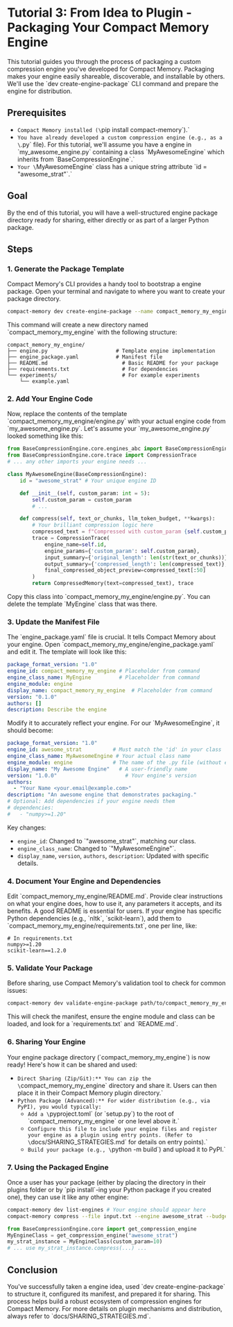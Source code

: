 # Tutorial 3: From Idea to Plugin - Packaging Your Compact Memory Engine
This tutorial guides you through the process of packaging a custom compression engine you've developed for Compact Memory. Packaging makes your engine easily shareable, discoverable, and installable by others. We'll use the \`dev create-engine-package\` CLI command and prepare the engine for distribution.
## Prerequisites
*   `Compact Memory installed (\`pip install compact-memory\`).`
*   `You have already developed a custom compression engine (e.g., as a \`.py\` file). For this tutorial, we'll assume you have a engine in \`my_awesome_engine.py\` containing a class \`MyAwesomeEngine\` which inherits from \`BaseCompressionEngine\`.`
*   `Your \`MyAwesomeEngine\` class has a unique string attribute \`id = "awesome_strat"\`.`
## Goal
By the end of this tutorial, you will have a well-structured engine package directory ready for sharing, either directly or as part of a larger Python package.
## Steps
### 1. Generate the Package Template
Compact Memory's CLI provides a handy tool to bootstrap a engine package. Open your terminal and navigate to where you want to create your package directory.
```bash
compact-memory dev create-engine-package --name compact_memory_my_engine
```
This command will create a new directory named \`compact_memory_my_engine\` with the following structure:
```text
compact_memory_my_engine/
├── engine.py                      # Template engine implementation
├── engine_package.yaml            # Manifest file
├── README.md                        # Basic README for your package
├── requirements.txt                 # For dependencies
└── experiments/                     # For example experiments
    └── example.yaml
```
### 2. Add Your Engine Code
Now, replace the contents of the template \`compact_memory_my_engine/engine.py\` with your actual engine code from \`my_awesome_engine.py\`.
Let's assume your \`my_awesome_engine.py\` looked something like this:
```python
from BaseCompressionEngine.core.engines_abc import BaseCompressionEngine, CompressedMemory
from BaseCompressionEngine.core.trace import CompressionTrace
# ... any other imports your engine needs ...

class MyAwesomeEngine(BaseCompressionEngine):
    id = "awesome_strat" # Your unique engine ID

    def __init__(self, custom_param: int = 5):
        self.custom_param = custom_param
        # ...

    def compress(self, text_or_chunks, llm_token_budget, **kwargs):
        # Your brilliant compression logic here
        compressed_text = f"Compressed with custom_param {self.custom_param}: {str(text_or_chunks)[:100]}"
        trace = CompressionTrace(
            engine_name=self.id,
            engine_params={'custom_param': self.custom_param},
            input_summary={'original_length': len(str(text_or_chunks))},
            output_summary={'compressed_length': len(compressed_text)},
            final_compressed_object_preview=compressed_text[:50]
        )
        return CompressedMemory(text=compressed_text), trace
```
Copy this class into \`compact_memory_my_engine/engine.py\`. You can delete the template \`MyEngine\` class that was there.
### 3. Update the Manifest File
The \`engine_package.yaml\` file is crucial. It tells Compact Memory about your engine. Open \`compact_memory_my_engine/engine_package.yaml\` and edit it. The template will look like this:
```yaml
package_format_version: "1.0"
engine_id: compact_memory_my_engine # Placeholder from command
engine_class_name: MyEngine         # Placeholder from command
engine_module: engine
display_name: compact_memory_my_engine  # Placeholder from command
version: "0.1.0"
authors: []
description: Describe the engine
```
Modify it to accurately reflect your engine. For our \`MyAwesomeEngine\`, it should become:
```yaml
package_format_version: "1.0"
engine_id: awesome_strat          # Must match the 'id' in your class
engine_class_name: MyAwesomeEngine # Your actual class name
engine_module: engine             # The name of the .py file (without extension)
display_name: "My Awesome Engine"   # A user-friendly name
version: "1.0.0"                      # Your engine's version
authors:
  - "Your Name <your.email@example.com>"
description: "An awesome engine that demonstrates packaging."
# Optional: Add dependencies if your engine needs them
# dependencies:
#   - "numpy>=1.20"
```
Key changes:
*   `engine_id`: Changed to \`"awesome_strat"\`, matching our class.
*   `engine_class_name`: Changed to \`"MyAwesomeEngine"\`.
*   `display_name`, `version`, `authors`, `description`: Updated with specific details.
### 4. Document Your Engine and Dependencies
Edit \`compact_memory_my_engine/README.md\`. Provide clear instructions on what your engine does, how to use it, any parameters it accepts, and its benefits. A good README is essential for users.
If your engine has specific Python dependencies (e.g., \`nltk\`, \`scikit-learn\`), add them to \`compact_memory_my_engine/requirements.txt\`, one per line, like:
```text
# In requirements.txt
numpy>=1.20
scikit-learn==1.2.0
```
### 5. Validate Your Package
Before sharing, use Compact Memory's validation tool to check for common issues:
```bash
compact-memory dev validate-engine-package path/to/compact_memory_my_engine
```
This will check the manifest, ensure the engine module and class can be loaded, and look for a \`requirements.txt\` and \`README.md\`.
### 6. Sharing Your Engine
Your engine package directory (\`compact_memory_my_engine\`) is now ready! Here's how it can be shared and used:
*   `Direct Sharing (Zip/Git):** You can zip the \`compact_memory_my_engine\` directory and share it. Users can then place it in their Compact Memory plugin directory.`
*   `Python Package (Advanced):** For wider distribution (e.g., via PyPI), you would typically:`
    *   `Add a \`pyproject.toml\` (or \`setup.py\`) to the root of \`compact_memory_my_engine\` or one level above it.`
    *   `Configure this file to include your engine files and register your engine as a plugin using entry points. (Refer to \`docs/SHARING_STRATEGIES.md\` for details on entry points).`
    *   `Build your package (e.g., \`python -m build\`) and upload it to PyPI.`
### 7. Using the Packaged Engine
Once a user has your package (either by placing the directory in their plugins folder or by \`pip install\`-ing your Python package if you created one), they can use it like any other engine:
```bash
compact-memory dev list-engines # Your engine should appear here
compact-memory compress --file input.txt --engine awesome_strat --budget 100 --engine-params '{"custom_param": 10}'
```
```python
from BaseCompressionEngine.core import get_compression_engine
MyEngineClass = get_compression_engine("awesome_strat")
my_strat_instance = MyEngineClass(custom_param=10)
# ... use my_strat_instance.compress(...) ...
```
## Conclusion
You've successfully taken a engine idea, used \`dev create-engine-package\` to structure it, configured its manifest, and prepared it for sharing. This process helps build a robust ecosystem of compression engines for Compact Memory. For more details on plugin mechanisms and distribution, always refer to \`docs/SHARING_STRATEGIES.md\`.
